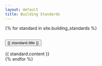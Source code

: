 ```yaml
---
layout: default
title: Building Standards
---
```


<div class="accordion" id="standardsAccordion">
    {% for standard in site.building_standards %}
    <div class="accordion-item">
        <h2 class="accordion-header" id="heading{{ forloop.index }}">
            <button class="accordion-button" type="button" data-bs-toggle="collapse" data-bs-target="#collapse{{ forloop.index }}" aria-expanded="true" aria-controls="collapse{{ forloop.index }}">
                {{ standard.title }}
            </button>
        </h2>
        <div id="collapse{{ forloop.index }}" class="accordion-collapse collapse" aria-labelledby="heading{{ forloop.index }}" data-bs-parent="#standardsAccordion">
            <div class="accordion-body">
              {{ standard.content }}
            </div>
        </div>
    </div>
    {% endfor %}
</div>
